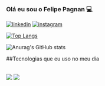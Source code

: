 ### Olá eu sou o Felipe Pagnan 💻

[![linkedin](https://img.shields.io/badge/LinkedIn-0077B5?style=for-the-badge&logo=linkedin&logoColor=white)](https://www.linkedin.com/in/felipepagnan/)
[![instagram](https://img.shields.io/badge/Instagram-E4405F?style=for-the-badge&logo=instagram&logoColor=white)](https://www.instagram.com/felipe_pagnan/)

[![Top Langs](https://github-readme-stats.vercel.app/api/top-langs/?username=FelipePagnan)](https://github.com/FelipePagnan/github-readme-stats)

![Anurag's GitHub stats](https://github-readme-stats.vercel.app/api?username=FelipePagnan&show_icons=true&theme=radical)

##Tecnologias que eu uso no meu dia

<div style="display: inline_block"><br/>
    <img align="center" alt"C#" src="https://img.shields.io/badge/C%23-239120?style=for-the-badge&logo=c-sharp&logoColor=white"/>
    <img align="center" alt"Java" src="	https://img.shields.io/badge/Java-ED8B00?style=for-the-badge&logo=java&logoColor=white"/>
</div>
